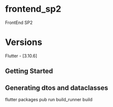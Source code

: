 # frontend_sp2

FrontEnd SP2


# Versions

Flutter - [3.10.6]


## Getting Started


## Generating dtos and dataclasses

flutter packages pub run build_runner build